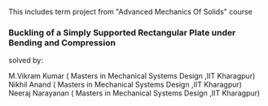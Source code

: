 

This includes term project from "Advanced Mechanics Of Solids" course


###                   Buckling of a Simply Supported Rectangular Plate under Bending and Compression
solved by:

M.Vikram Kumar   ( Masters in Mechanical Systems Design ,IIT Kharagpur)
Nikhil Anand     ( Masters in Mechanical Systems Design ,IIT Kharagpur)
Neeraj Narayanan ( Masters in Mechanical Systems Design ,IIT Kharagpur)
